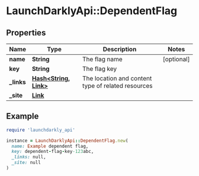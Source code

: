 # LaunchDarklyApi::DependentFlag

## Properties

| Name | Type | Description | Notes |
| ---- | ---- | ----------- | ----- |
| **name** | **String** | The flag name | [optional] |
| **key** | **String** | The flag key |  |
| **_links** | [**Hash&lt;String, Link&gt;**](Link.md) | The location and content type of related resources |  |
| **_site** | [**Link**](Link.md) |  |  |

## Example

```ruby
require 'launchdarkly_api'

instance = LaunchDarklyApi::DependentFlag.new(
  name: Example dependent flag,
  key: dependent-flag-key-123abc,
  _links: null,
  _site: null
)
```

